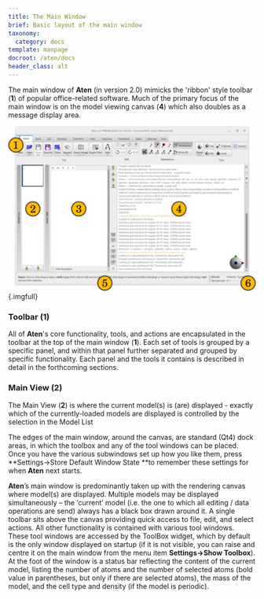 ```yaml
---
title: The Main Window
brief: Basic layout of the main window
taxonomy:
  category: docs
template: manpage
docroot: /aten/docs
header_class: alt
---
```


The main window of **Aten** (in version 2.0) mimicks the 'ribbon' style toolbar (**1**) of popular office-related software. Much of the primary focus of the main window is on the model viewing canvas (**4**) which also doubles as a message display area.

![The Main Window](mainwindow_annotated.png){.imgfull}

### Toolbar (1)

All of **Aten**'s core functionality, tools, and actions are encapsulated in the toolbar at the top of the main window (**1**). Each set of tools is grouped by a specific panel, and within that panel further separated and grouped by specific functionality. Each panel and the tools it contains is described in detail in the forthcoming sections.

### Main View (2)

The Main View (**2**) is where the current model(s) is (are) displayed - exactly which of the currently-loaded models are displayed is controlled by the selection in the Model List

The edges of the main window, around the canvas, are standard (Qt4) dock areas, in which the toolbox and any of the tool windows can be placed. Once you have the various subwindows set up how you like them, press **Settings→Store Default Window State **to remember these settings for when **Aten** next starts.


**Aten**’s main window is predominantly taken up with the rendering canvas where model(s) are displayed. Multiple models may be displayed simultaneously – the ‘current’ model (i.e. the one to which all editing / data operations are send) always has a black box drawn around it. A single toolbar sits above the canvas providing quick access to file, edit, and select actions. All other functionality is contained with various tool windows. These tool windows are accessed by the ToolBox widget, which by default is the only window displayed on startup (if it is not visible, you can raise and centre it on the main window from the menu item **Settings→Show Toolbox**). At the foot of the window is a status bar reflecting the content of the current model, listing the number of atoms and the number of selected atoms (bold value in parentheses, but only if there are selected atoms), the mass of the model, and the cell type and density (if the model is periodic).
